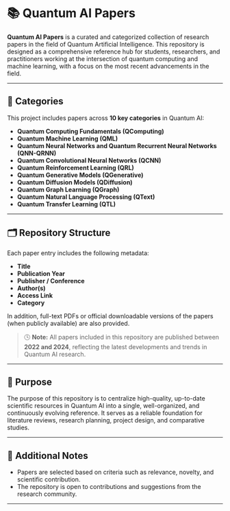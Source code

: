 # 📚 Quantum AI Papers

**Quantum AI Papers** is a curated and categorized collection of research papers in the field of Quantum Artificial Intelligence. This repository is designed as a comprehensive reference hub for students, researchers, and practitioners working at the intersection of quantum computing and machine learning, with a focus on the most recent advancements in the field.

---

## 🧠 Categories

This project includes papers across **10 key categories** in Quantum AI:

- **Quantum Computing Fundamentals (QComputing)**
- **Quantum Machine Learning (QML)**
- **Quantum Neural Networks and Quantum Recurrent Neural Networks (QNN-QRNN)**
- **Quantum Convolutional Neural Networks (QCNN)**
- **Quantum Reinforcement Learning (QRL)**
- **Quantum Generative Models (QGenerative)**
- **Quantum Diffusion Models (QDiffusion)**
- **Quantum Graph Learning (QGraph)**
- **Quantum Natural Language Processing (QText)**
- **Quantum Transfer Learning (QTL)**

---

## 🗂️ Repository Structure

Each paper entry includes the following metadata:

- **Title**
- **Publication Year**
- **Publisher / Conference**
- **Author(s)**
- **Access Link**
- **Category**

In addition, full-text PDFs or official downloadable versions of the papers (when publicly available) are also provided.

> 🕓 **Note:** All papers included in this repository are published between **2022 and 2024**, reflecting the latest developments and trends in Quantum AI research.

---

## 🎯 Purpose

The purpose of this repository is to centralize high-quality, up-to-date scientific resources in Quantum AI into a single, well-organized, and continuously evolving reference. It serves as a reliable foundation for literature reviews, research planning, project design, and comparative studies.

---

## 📌 Additional Notes

- Papers are selected based on criteria such as relevance, novelty, and scientific contribution.
- The repository is open to contributions and suggestions from the research community.

---
